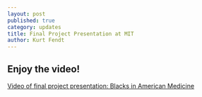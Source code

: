 ```yaml
---
layout: post
published: true
category: updates
title: Final Project Presentation at MIT
author: Kurt Fendt
---
```

## Enjoy the video!

[Video of final project presentation: Blacks in American Medicine](http://web.mit.edu/course/other/cms.s62/www/video/BAMProjectPresentation.mp4)